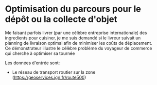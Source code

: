 # Optimisation du parcours pour le dépôt ou la collecte d'objet

Me faisant parfois livrer (par une célèbre entreprise internationale) des ingredients pour cuisiner, je me suis demandé
si le livreur suivait un planning de livraison optimal afin de minimiser les coûts de déplacement.
Ce démonstrateur illustre le célèbre problème du voyageur de commerce qui cherche à optimiser sa tournée

Les données d'entrée sont:
- Le réseau de transport routier sur la zone (https://geoservices.ign.fr/route500)
